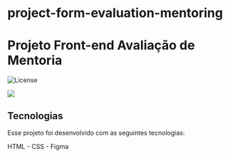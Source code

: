# project-form-evaluation-mentoring<h1 aling="center"> Projeto Front-end Avaliação de Mentoria </h1>

<p aling="center">
<img alt="License" src="https://img.shields.io/static/v1?label=license&message=MIT&color=49AA26&labelColor=000000">
</p>

<div>
<img src="https://i.imgur.com/jxYvacY.png">
<div/>

## Tecnologias 

Esse projeto foi desenvolvido com as seguintes tecnologias:

HTML - CSS - Figma
